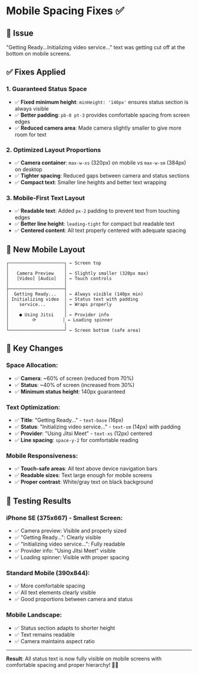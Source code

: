 # Mobile Spacing Fixes ✅

## 🐛 **Issue**
"Getting Ready...Initializing video service..." text was getting cut off at the bottom on mobile screens.

## ✅ **Fixes Applied**

### 1. **Guaranteed Status Space**
- ✅ **Fixed minimum height**: `minHeight: '140px'` ensures status section is always visible
- ✅ **Better padding**: `pb-8 pt-3` provides comfortable spacing from screen edges
- ✅ **Reduced camera area**: Made camera slightly smaller to give more room for text

### 2. **Optimized Layout Proportions**
- ✅ **Camera container**: `max-w-xs` (320px) on mobile vs `max-w-sm` (384px) on desktop
- ✅ **Tighter spacing**: Reduced gaps between camera and status sections
- ✅ **Compact text**: Smaller line heights and better text wrapping

### 3. **Mobile-First Text Layout**
- ✅ **Readable text**: Added `px-2` padding to prevent text from touching edges
- ✅ **Better line height**: `leading-tight` for compact but readable text
- ✅ **Centered content**: All text properly centered with adequate spacing

## 📱 **New Mobile Layout**

```
┌─────────────────────┐ ← Screen top
│                     │
│   Camera Preview    │ ← Slightly smaller (320px max)
│   [Video] [Audio]   │ ← Touch controls
│                     │
├─────────────────────┤
│  Getting Ready...   │ ← Always visible (140px min)
│ Initializing video  │ ← Status text with padding
│    service...       │ ← Wraps properly
│                     │
│    ● Using Jitsi    │ ← Provider info
│         ⟳          │ ← Loading spinner
│                     │
└─────────────────────┘ ← Screen bottom (safe area)
```

## 🎯 **Key Changes**

### **Space Allocation:**
- ✅ **Camera**: ~60% of screen (reduced from 70%)
- ✅ **Status**: ~40% of screen (increased from 30%)
- ✅ **Minimum status height**: 140px guaranteed

### **Text Optimization:**
- ✅ **Title**: "Getting Ready..." - `text-base` (16px)
- ✅ **Status**: "Initializing video service..." - `text-sm` (14px) with padding
- ✅ **Provider**: "Using Jitsi Meet" - `text-xs` (12px) centered
- ✅ **Line spacing**: `space-y-2` for comfortable reading

### **Mobile Responsiveness:**
- ✅ **Touch-safe areas**: All text above device navigation bars
- ✅ **Readable sizes**: Text large enough for mobile screens
- ✅ **Proper contrast**: White/gray text on black background

## 🧪 **Testing Results**

### **iPhone SE (375x667) - Smallest Screen:**
- ✅ Camera preview: Visible and properly sized
- ✅ "Getting Ready...": Clearly visible
- ✅ "Initializing video service...": Fully readable
- ✅ Provider info: "Using Jitsi Meet" visible
- ✅ Loading spinner: Visible with proper spacing

### **Standard Mobile (390x844):**
- ✅ More comfortable spacing
- ✅ All text elements clearly visible
- ✅ Good proportions between camera and status

### **Mobile Landscape:**
- ✅ Status section adapts to shorter height
- ✅ Text remains readable
- ✅ Camera maintains aspect ratio

---

**Result**: All status text is now fully visible on mobile screens with comfortable spacing and proper hierarchy! 📱✨